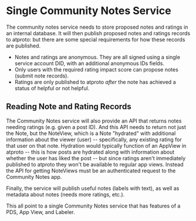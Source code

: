 # Single Community Notes Service

The community notes service needs to store proposed notes and ratings in an internal database. It will then publish proposed notes and ratings records to atproto: but there are some special requirements for how these records are published.

- Notes and ratings are anonymous. They are all signed using a single service account DID, with an additional anonymous IDs fields.
- Only users with the required rating impact score can propose notes (submit note records).
- Ratings are only published to atproto *after* the note has achieved a status of helpful or not helpful.

## Reading Note and Rating Records

The Community Notes service will also provide an API that returns notes needing ratings (e.g. given a post ID). And this API needs to return not just the Note, but the NoteView, which is a Note "hydrated" with additional information about the viewer (user) -- specifically, any existing rating for that user on that note. Hydration would typically function of an AppView in atproto -- this is how posts are hydrated along with information about whether the user has liked the post -- but since ratings aren't immediately published to atproto they won't be available to regular app views. Instead the API for getting NoteViews must be an authenticated request to the Community Notes app.

Finally, the service will publish useful notes (labels with text), as well as metadata about notes (needs more ratings, etc.). 
 
This all point to a single Community Notes service that has features of a PDS, App View, and Labeler. 
